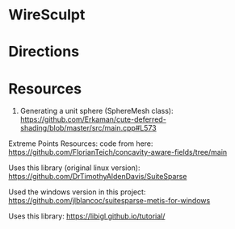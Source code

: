 # WireSculpt


# Directions

# Resources

1. Generating a unit sphere (SphereMesh class): https://github.com/Erkaman/cute-deferred-shading/blob/master/src/main.cpp#L573

Extreme Points Resources:
code from here: https://github.com/FlorianTeich/concavity-aware-fields/tree/main

Uses this library (original linux version): https://github.com/DrTimothyAldenDavis/SuiteSparse

Used the windows version in this project: https://github.com/jlblancoc/suitesparse-metis-for-windows

Uses this library: https://libigl.github.io/tutorial/
